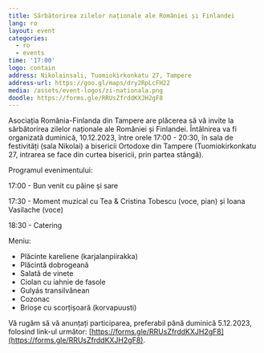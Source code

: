 ```yaml
---
title: Sărbătorirea zilelor naționale ale României și Finlandei
lang: ro
layout: event
categories:
  - ro
  - events
time: '17:00'
logo: contain
address: Nikolainsali, Tuomiokirkonkatu 27, Tampere
address-url: https://goo.gl/maps/dry2RpLcFH22
media: /assets/event-logos/zi-nationala.png
doodle: https://forms.gle/RRUsZfrddKXJH2gF8
---
```


Asociația România-Finlanda din Tampere are plăcerea să vă invite la sărbătorirea zilelor naționale ale României și Finlandei. Întâlnirea va fi organizată duminică, 10.12.2023, între orele 17:00 - 20:30, în sala de festivități (sala Nikolai) a bisericii Ortodoxe din Tampere (Tuomiokirkonkatu 27, intrarea se face din curtea bisericii, prin partea stângă).

Programul evenimentului:

17:00 - Bun venit cu pâine și sare

17:30 - Moment muzical cu Tea & Cristina Tobescu (voce, pian) și Ioana Vasilache (voce)

18:30 - Catering

Meniu:

- Plăcinte kareliene (karjalanpiirakka)
- Plăcintă dobrogeană
- Salată de vinete
- Ciolan cu iahnie de fasole
- Gulyás transilvănean
- Cozonac
- Brioșe cu scorțișoară (korvapuusti)

Vă rugăm să vă anunțați participarea, preferabil până duminică 5.12.2023, folosind link-ul următor: [https://forms.gle/RRUsZfrddKXJH2gF8](https://forms.gle/RRUsZfrddKXJH2gF8).

